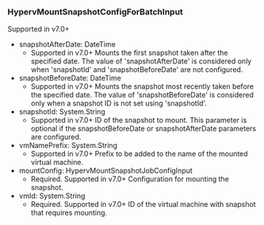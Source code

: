 ### HypervMountSnapshotConfigForBatchInput
Supported in v7.0+

- snapshotAfterDate: DateTime
  - Supported in v7.0+
      Mounts the first snapshot taken after the specified date. The value of 'snapshotAfterDate' is considered only when 'snapshotId' and 'snapshotBeforeDate' are not configured.
- snapshotBeforeDate: DateTime
  - Supported in v7.0+
      Mounts the snapshot most recently taken before the specified date. The value of 'snapshotBeforeDate' is considered only when a snapshot ID is not set using 'snapshotId'.
- snapshotId: System.String
  - Supported in v7.0+
      ID of the snapshot to mount. This parameter is optional if the snapshotBeforeDate or snapshotAfterDate parameters are configured.
- vmNamePrefix: System.String
  - Supported in v7.0+
      Prefix to be added to the name of the mounted virtual machine.
- mountConfig: HypervMountSnapshotJobConfigInput
  - Required. Supported in v7.0+
      Configuration for mounting the snapshot.
- vmId: System.String
  - Required. Supported in v7.0+
      ID of the virtual machine with snapshot that requires mounting.
